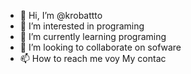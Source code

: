 - 👋 Hi, I’m @krobattto
- 👀 I’m interested in programing
- 🌱 I’m currently learning programing
- 💞️ I’m looking to collaborate on sofware
- 📫 How to reach me voy My contac

<!---
krobattto/krobattto is a ✨ special ✨ repository because its `README.md` (this file) appears on your GitHub profile.
You can click the Preview link to take a look at your changes.
--->
